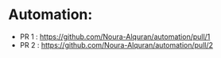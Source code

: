 # Automation:
*  PR 1 : https://github.com/Noura-Alquran/automation/pull/1
* PR 2 : https://github.com/Noura-Alquran/automation/pull/2